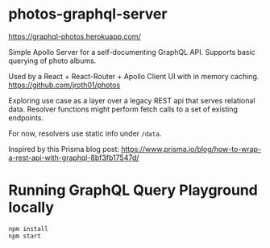 # photos-graphql-server

https://graphql-photos.herokuapp.com/

Simple Apollo Server for a self-documenting GraphQL API.
Supports basic querying of photo albums. 

Used by a React + React-Router + Apollo Client UI with in memory caching. 
https://github.com/jroth01/photos

Exploring use case as a layer over a legacy REST api that serves relational data. Resolver functions might perform fetch calls to a set of existing endpoints. 

For now, resolvers use static info under `/data`.

Inspired by this Prisma blog post:
https://www.prisma.io/blog/how-to-wrap-a-rest-api-with-graphql-8bf3fb17547d/


# Running GraphQL Query Playground locally

```
npm install
npm start
```

